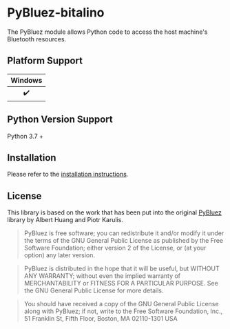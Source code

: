 # PyBluez-bitalino

The PyBluez module allows Python code to access the host machine's Bluetooth
resources.

## Platform Support

|      Windows       |
| :----------------: |
| :heavy_check_mark: |

## Python Version Support

Python 3.7 +

## Installation

Please refer to the [installation instructions](/docs/install.rst).

## License

This library is based on the work that has been put into the original [PyBluez](https://github.com/pybluez/pybluez) library by Albert Huang and Piotr Karulis.

> PyBluez is free software; you can redistribute it and/or modify it under the
> terms of the GNU General Public License as published by the Free Software
> Foundation; either version 2 of the License, or (at your option) any later
> version.

> PyBluez is distributed in the hope that it will be useful, but WITHOUT ANY
> WARRANTY; without even the implied warranty of MERCHANTABILITY or FITNESS FOR A
> PARTICULAR PURPOSE. See the GNU General Public License for more details.

> You should have received a copy of the GNU General Public License along with
> PyBluez; if not, write to the Free Software Foundation, Inc., 51 Franklin St,
> Fifth Floor, Boston, MA 02110-1301 USA
